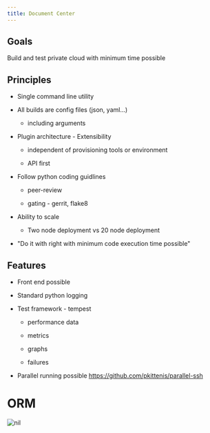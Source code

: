 ```yaml
---
title: Document Center
---
```


## Goals

Build and test private cloud with minimum time possible

## Principles

-   Single command line utility

-   All builds are config files (json, yaml&#x2026;)

    -   including arguments

-   Plugin architecture - Extensibility

    -   independent of provisioning tools or environment

    -   API first

-   Follow python coding guidlines

    -   peer-review

    -   gating - gerrit, flake8

-   Ability to scale

    -   Two node deployment vs 20 node deployment

-   "Do it with right with minimum code execution time possible"

## Features

-   Front end possible

-   Standard python logging

-   Test framework - tempest

    -   performance data

    -   metrics

    -   graphs

    -   failures

-   Parallel running possible
	 <https://github.com/pkittenis/parallel-ssh>

# ORM

![nil](class.png)
